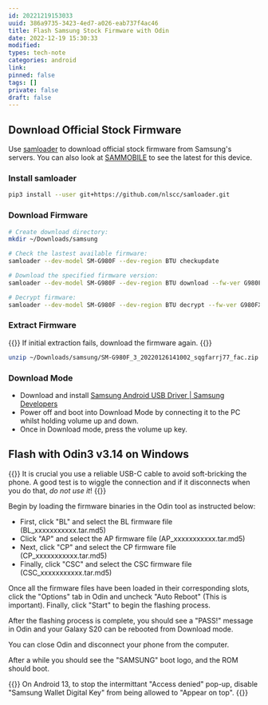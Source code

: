 ```yaml
---
id: 20221219153033
uuid: 386a9735-3423-4ed7-a026-eab737f4ac46
title: Flash Samsung Stock Firmware with Odin
date: 2022-12-19 15:30:33
modified: 
types: tech-note
categories: android
link: 
pinned: false
tags: []
private: false
draft: false
---
```


## Download Official Stock Firmware

Use [samloader](https://github.com/nlscc/samloader) to download official stock firmware from Samsung's servers. You can also look at [SAMMOBILE](https://www.sammobile.com/samsung/galaxy-s20/firmware/SM-G980F/BTU/#SM-G980F) to see the latest for this device.

### Install samloader

```sh
pip3 install --user git+https://github.com/nlscc/samloader.git
```

### Download Firmware

```sh
# Create download directory:
mkdir ~/Downloads/samsung

# Check the lastest available firmware:
samloader --dev-model SM-G980F --dev-region BTU checkupdate

# Download the specified firmware version:
samloader --dev-model SM-G980F --dev-region BTU download --fw-ver G980FXXUDEVA9/G980FOXMDEVA9/G980FXXUDEVA9/G980FXXUDEVA9 --out-dir ~/Downloads/samsung

# Decrypt firmware:
samloader --dev-model SM-G980F --dev-region BTU decrypt --fw-ver G980FXXUDEVA9/G980FOXMDEVA9/G980FXXUDEVA9/G980FXXUDEVA9 --enc-ver 4 --in-file ~/Downloads/samsung/SM-G980F_3_20220126141002_sqgfarrj77_fac.zip.enc4 --out-file ~/Downloads/samsung/SM-G980F_3_20220126141002_sqgfarrj77_fac.zip
```

### Extract Firmware

{{<admonition note>}}
If initial extraction fails, download the firmware again.
{{</admonition>}}

```sh
unzip ~/Downloads/samsung/SM-G980F_3_20220126141002_sqgfarrj77_fac.zip -d ~/Downloads/samsung/
```

### Download Mode

- Download and install [Samsung Android USB Driver | Samsung Developers](https://developer.samsung.com/android-usb-driver)
- Power off and boot into Download Mode by connecting it to the PC whilst holding volume up and down.
- Once in Download mode, press the volume up key.

## Flash with Odin3 v3.14 on Windows

{{<admonition warning>}}
It is crucial you use a reliable USB-C cable to avoid soft-bricking the phone. A good test is to wiggle the connection and if it disconnects when you do that, _do not use it_!
{{</admonition>}}

Begin by loading the firmware binaries in the Odin tool as instructed below:

- First, click "BL" and select the BL firmware file (BL_xxxxxxxxxxx.tar.md5)
- Click "AP" and select the AP firmware file (AP_xxxxxxxxxxx.tar.md5)
- Next, click "CP" and select the CP firmware file (CP_xxxxxxxxxxx.tar.md5)
- Finally, click "CSC" and select the CSC firmware file (CSC_xxxxxxxxxxx.tar.md5)

Once all the firmware files have been loaded in their corresponding slots, click the "Options" tab in Odin and uncheck "Auto Reboot" (This is important). Finally, click "Start" to begin the flashing process.

After the flashing process is complete, you should see a "PASS!" message in Odin and your Galaxy S20 can be rebooted from Download mode. 

You can close Odin and disconnect your phone from the computer.

After a while you should see the "SAMSUNG" boot logo, and the ROM should boot.

{{<admonition >}}
On Android 13, to stop the intermittant "Access denied" pop-up, disable "Samsung Wallet Digital Key" from being allowed to "Appear on top".
{{</admonition>}}

